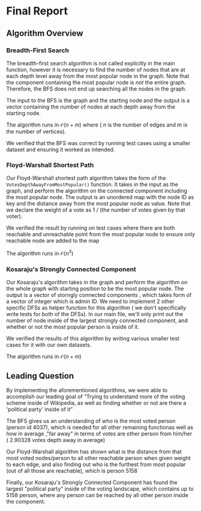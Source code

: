# Final Report

## Algorithm Overview

### Breadth-First Search

The breadth-first search algorithm is not called explicitly in the main function, however it is necessary to find the number of nodes that are at each depth level away from the most popular node in the graph. Note that the component containing the most popular node is *not* the entire graph. Therefore, the BFS does not end up searching all the nodes in the graph.

The input to the BFS is the graph and the starting node and the output is a vector containing the number of nodes at each depth away from the starting node.

The algorithm runs in $\mathcal{O}(n + m)$ where ( $n$ is the number of edges and $m$ is the number of vertices).

We verified that the BFS was correct by running test cases using a smaller dataset and ensuring it worked as intended.

### Floyd-Warshall Shortest Path

Our Floyd-Warshall shortest path algorithm takes the form of the `VotesDepthAwayFromMostPopular()` function. It takes in the input as the graph, and perform the algorithm on the connected component including the most popular node. The output is an unordered map with the node ID as key and the distance away from the most popular node as value. Note that we declare the weight of a vote as 1 / (the number of votes given by that voter).

We verified the result by running on test cases where there are both reachable and unreachable point from the most popular node to ensure only reachable node are added to the map

The algorithm runs in $\mathcal{O}(n^3)$ 

### Kosaraju's Strongly Connected Component

Our Kosaraju's algorithm takes in the graph and perform the algorithm on the whole graph with starting position to be the most popular node. The output is a vector of storngly connected components , which takes form of a vector of integer which is admin ID. We need to implement 2 other specific DFSs as helper function for this algorithm ( we don't specifically write tests for both of the DFSs). In our main file, we'll only print out the number of node inside of the largest strongly connected component, and whether or not the most popular person is inside of it.

We verified the results of this algorithm by writing various smaller test cases for it with our own datasets.

The algorithm runs in $\mathcal{O}(n + m)$ 

## Leading Question
By implementing the aforementioned algorithms, we were able to accomplish our leading goal of “Trying to understand more of the voting scheme inside of Wikipedia, as well as finding whether or not are there a 'political party' inside of it” 

The BFS gives us an understanding of who is the most voted person (person id 4037), which is needed for all other remaining functionas well as how in average ,"far away" in terms of votes are other person from him/her ( 2.90328 votes depth away in average)

Our Floyd-Warshall algorithm has shown what is the distance from that most voted nodes/person to all other reachable person when given weight to each edge, and also finding out who is the furthest from most popular (out of all those are reachable), which is person 5158

Finally, our Kosaraju's Strongly Connected Component has found the largest "political party" inside of the voting landscape, which contains up to 5158 person, where any person can be reached by all other person inside the component. 
